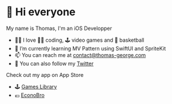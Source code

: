 # 👋  Hi everyone

My name is Thomas, I'm an iOS Developper
- 👍🏻 I love 🧑‍💻 coding, 🕹️ video games and 🏀 basketball 
- 👀 I’m currently learning MV Pattern using SwiftUI and SpriteKit
- 📫 You can reach me at contact@thomas-george.com
- 🐥 You can also follow my [Twitter](https://twitter.com/ThomasG51)

Check out my app on App Store
- 🕹️ [Games Library](https://apps.apple.com/us/app/games-library/id1603108579)
- 💶 [EconoBro](https://apps.apple.com/us/app/econobro/id1668576218)
<!---
ThomasG51/ThomasG51 is a ✨ special ✨ repository because its `README.md` (this file) appears on your GitHub profile.
You can click the Preview link to take a look at your changes.
--->
